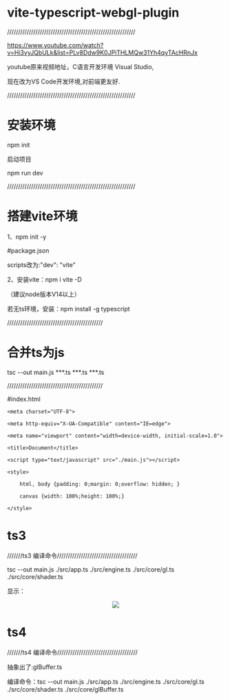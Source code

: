 # vite-typescript-webgl-plugin
///////////////////////////////////////////////////////////

https://www.youtube.com/watch?v=Hi3vyJQbULk&list=PLv8Ddw9K0JPiTHLMQw31Yh4qyTAcHRnJx

youtube原来视频地址，C语言开发环境 Visual Studio,

现在改为VS Code开发环境,对前端更友好.

///////////////////////////////////////////////////////////

# 安装环境

npm init

启动项目

npm run dev

///////////////////////////////////////////////////////////

# 搭建vite环境

1、npm init -y

#package.json

scripts改为:"dev": "vite"

2、安装vite：npm i vite -D

（建议node版本V14以上）

若无ts环境，安装：npm install -g typescript

////////////////////////////////////////////

# 合并ts为js

tsc --out main.js ***.ts ***.ts ***.ts


////////////////////////////////////////////

#index.html

<!DOCTYPE html>

<html lang="en">
    
<head>
    
    <meta charset="UTF-8">
    
    <meta http-equiv="X-UA-Compatible" content="IE=edge">
    
    <meta name="viewport" content="width=device-width, initial-scale=1.0">
    
    <title>Document</title>
    
    <script type="text/javascript" src="./main.js"></script>
    
    <style>
        
        html, body {padding: 0;margin: 0;overflow: hidden; }
        
        canvas {width: 100%;height: 100%;} 
        
    </style>
    
</head>
    
<body>
    
</body>
    
</html>

# ts3

///////ts3 编译命令/////////////////////////////////////

tsc --out main.js ./src/app.ts ./src/engine.ts ./src/core/gl.ts ./src/core/shader.ts

显示：

<div align="center">
  <img src="https://github.com/wlii/vite-typescript-webgl-plugin/blob/main/assets/ts3.png">
</div>

# ts4

///////ts4 编译命令/////////////////////////////////////

抽象出了:glBuffer.ts

编译命令：tsc --out main.js ./src/app.ts ./src/engine.ts ./src/core/gl.ts ./src/core/shader.ts ./src/core/glBuffer.ts
